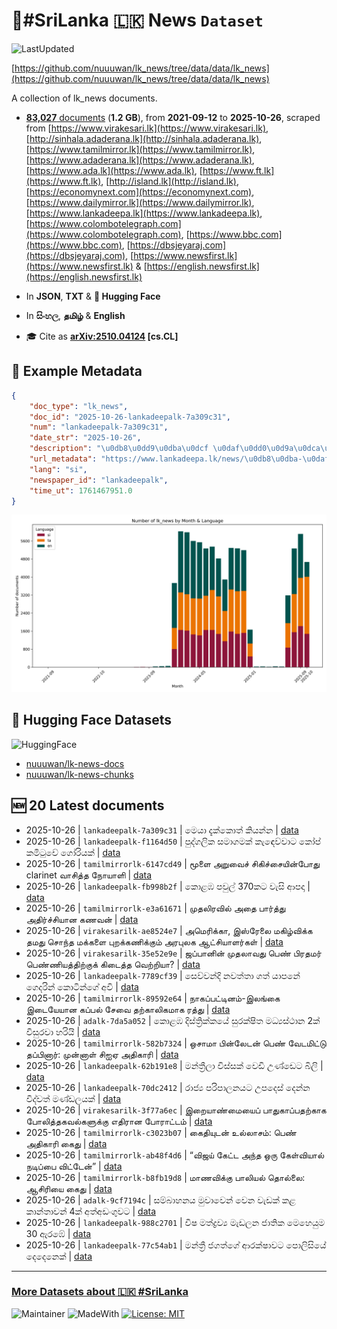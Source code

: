 # 📄#SriLanka 🇱🇰 News `Dataset`

![LastUpdated](https://img.shields.io/badge/last_updated-2025--10--26_14:17:38-green)

[https://github.com/nuuuwan/lk_news/tree/data/data/lk_news](https://github.com/nuuuwan/lk_news/tree/data/data/lk_news)

A collection of lk_news documents.

- [**83,027** documents](https://github.com/nuuuwan/lk_news/tree/data/data/lk_news) (**1.2 GB**), from **2021-09-12** to **2025-10-26**, scraped from [https://www.virakesari.lk](https://www.virakesari.lk), [http://sinhala.adaderana.lk](http://sinhala.adaderana.lk), [https://www.tamilmirror.lk](https://www.tamilmirror.lk), [https://www.adaderana.lk](https://www.adaderana.lk), [https://www.ada.lk](https://www.ada.lk), [https://www.ft.lk](https://www.ft.lk), [http://island.lk](http://island.lk), [https://economynext.com](https://economynext.com), [https://www.dailymirror.lk](https://www.dailymirror.lk), [https://www.lankadeepa.lk](https://www.lankadeepa.lk), [https://www.colombotelegraph.com](https://www.colombotelegraph.com), [https://www.bbc.com](https://www.bbc.com), [https://dbsjeyaraj.com](https://dbsjeyaraj.com), [https://www.newsfirst.lk](https://www.newsfirst.lk) & [https://english.newsfirst.lk](https://english.newsfirst.lk)

- In **JSON**, **TXT** & **🤗 Hugging Face**

- In **සිංහල**, **தமிழ்** & **English**

- 🎓 Cite as **[arXiv:2510.04124](https://arxiv.org/abs/2510.04124) [cs.CL]**

## 📝 Example Metadata

```json
{
    "doc_type": "lk_news",
    "doc_id": "2025-10-26-lankadeepalk-7a309c31",
    "num": "lankadeepalk-7a309c31",
    "date_str": "2025-10-26",
    "description": "\u0db8\u0dd9\u0dba\u0dcf \u0daf\u0dd0\u0d9a\u0dca\u0d9a\u0ddc\u0dad\u0dca \u0d9a\u0dd2\u0dba\u0db1\u0dca\u0db1",
    "url_metadata": "https://www.lankadeepa.lk/news/\u0db8\u0dba-\u0daf\u0d9a\u0d9a\u0dad-\u0d9a\u0dba\u0db1\u0db1/101-682077",
    "lang": "si",
    "newspaper_id": "lankadeepalk",
    "time_ut": 1761467951.0
}
```

![Chart](https://raw.githubusercontent.com/nuuuwan/lk_news/refs/heads/data/data/lk_news/docs_by_month_and_lang.png)

## 🤗 Hugging Face Datasets

![HuggingFace](https://img.shields.io/badge/-HuggingFace-FDEE21?style=for-the-badge&logo=HuggingFace)

- [nuuuwan/lk-news-docs](https://huggingface.co/datasets/nuuuwan/lk-news-docs)
- [nuuuwan/lk-news-chunks](https://huggingface.co/datasets/nuuuwan/lk-news-chunks)

## 🆕 20 Latest documents

- 2025-10-26 | `lankadeepalk-7a309c31` | මෙයා දැක්කොත් කියන්න | [data](https://github.com/nuuuwan/lk_news/tree/data/data/lk_news/2020s/2025/2025-10-26-lankadeepalk-7a309c31)
- 2025-10-26 | `lankadeepalk-f1164d50` | පුද්ගලික සමාගමක් කැඳෙව්වාට කෝප් කමිටුවේ ගෝරියක් | [data](https://github.com/nuuuwan/lk_news/tree/data/data/lk_news/2020s/2025/2025-10-26-lankadeepalk-f1164d50)
- 2025-10-26 | `tamilmirrorlk-6147cd49` | மூளை அறுவைச் சிகிச்சையின்போது clarinet வாசித்த நோயாளி | [data](https://github.com/nuuuwan/lk_news/tree/data/data/lk_news/2020s/2025/2025-10-26-tamilmirrorlk-6147cd49)
- 2025-10-26 | `lankadeepalk-fb998b2f` | කොළඹ පවුල් 370කට වැසි ආපදා | [data](https://github.com/nuuuwan/lk_news/tree/data/data/lk_news/2020s/2025/2025-10-26-lankadeepalk-fb998b2f)
- 2025-10-26 | `tamilmirrorlk-e3a61671` | முதலிரவில் அதை பார்த்து அதிர்ச்சியான கணவன் | [data](https://github.com/nuuuwan/lk_news/tree/data/data/lk_news/2020s/2025/2025-10-26-tamilmirrorlk-e3a61671)
- 2025-10-26 | `virakesarilk-ae8524e7` | அமெரிக்கா, இஸ்ரேலை மகிழ்விக்க தமது சொந்த மக்களை புறக்கணிக்கும் அரபுலக  ஆட்சியாளர்கள் | [data](https://github.com/nuuuwan/lk_news/tree/data/data/lk_news/2020s/2025/2025-10-26-virakesarilk-ae8524e7)
- 2025-10-26 | `virakesarilk-35e52e9e` | ஜப்­பானின் முத­லா­வது பெண் பிர­தமர் பெண்­ணி­யத்­திற்குக் கிடைத்த வெற்­றியா? | [data](https://github.com/nuuuwan/lk_news/tree/data/data/lk_news/2020s/2025/2025-10-26-virakesarilk-35e52e9e)
- 2025-10-26 | `lankadeepalk-7789cf39` | සෙව්වන්දි  නවත්තා ගත් යාපනේ ගෙදරින් කොටින්ගේ අවි | [data](https://github.com/nuuuwan/lk_news/tree/data/data/lk_news/2020s/2025/2025-10-26-lankadeepalk-7789cf39)
- 2025-10-26 | `tamilmirrorlk-89592e64` | நாகப்பட்டினம்-இலங்கை இடையேயான கப்பல் சேவை தற்காலிகமாக ரத்து | [data](https://github.com/nuuuwan/lk_news/tree/data/data/lk_news/2020s/2025/2025-10-26-tamilmirrorlk-89592e64)
- 2025-10-26 | `adalk-7da5a052` | කොළඹ දිස්ත්‍රික්කයේ සුරක්ෂිත මධ්‍යස්ථාන 2ක් විසුරවා හරියි | [data](https://github.com/nuuuwan/lk_news/tree/data/data/lk_news/2020s/2025/2025-10-26-adalk-7da5a052)
- 2025-10-26 | `tamilmirrorlk-582b7324` | ஒசாமா பின்லேடன் பெண் வேடமிட்டு   தப்பினார்: முன்னாள் சிஐஏ அதிகாரி | [data](https://github.com/nuuuwan/lk_news/tree/data/data/lk_news/2020s/2025/2025-10-26-tamilmirrorlk-582b7324)
- 2025-10-26 | `lankadeepalk-62b191e8` | මන්ත්‍රීලා විස්සක් වෙඩි  උණ්ඩෙට බිලි | [data](https://github.com/nuuuwan/lk_news/tree/data/data/lk_news/2020s/2025/2025-10-26-lankadeepalk-62b191e8)
- 2025-10-26 | `lankadeepalk-70dc2412` | රාජ්‍ය පරිපාලනයට උපදෙස් දෙන්න විද්වත් මණ්ඩලයක් | [data](https://github.com/nuuuwan/lk_news/tree/data/data/lk_news/2020s/2025/2025-10-26-lankadeepalk-70dc2412)
- 2025-10-26 | `virakesarilk-3f77a6ec` | இறை­யாண்­மையைப் பாது­காப்­ப­தற்­காக போலித்­த­க­வல்­க­ளுக்கு எதி­ரான போராட்டம் | [data](https://github.com/nuuuwan/lk_news/tree/data/data/lk_news/2020s/2025/2025-10-26-virakesarilk-3f77a6ec)
- 2025-10-26 | `tamilmirrorlk-c3023b07` | கைதியுடன் உல்லாசம்: பெண் அதிகாரி கைது | [data](https://github.com/nuuuwan/lk_news/tree/data/data/lk_news/2020s/2025/2025-10-26-tamilmirrorlk-c3023b07)
- 2025-10-26 | `tamilmirrorlk-ab48f4d6` | “விஜய் கேட்ட அந்த ஒரு கேள்வியால் நடிப்பை விட்டேன்” | [data](https://github.com/nuuuwan/lk_news/tree/data/data/lk_news/2020s/2025/2025-10-26-tamilmirrorlk-ab48f4d6)
- 2025-10-26 | `tamilmirrorlk-b8fb19d8` | மாணவிக்கு பாலியல் தொல்லை:  ஆசிரியை கைது | [data](https://github.com/nuuuwan/lk_news/tree/data/data/lk_news/2020s/2025/2025-10-26-tamilmirrorlk-b8fb19d8)
- 2025-10-26 | `adalk-9cf7194c` | සම්බාහනය මුවාවෙන් වෙන වැඩක් කළ කාන්තාවන් 4ක් අත්අඩංගුවට | [data](https://github.com/nuuuwan/lk_news/tree/data/data/lk_news/2020s/2025/2025-10-26-adalk-9cf7194c)
- 2025-10-26 | `lankadeepalk-988c2701` | විෂ මත්ද්‍රව්‍ය මැඩලන ජාතික මෙහෙයුම  30 ඇරඹේ | [data](https://github.com/nuuuwan/lk_news/tree/data/data/lk_news/2020s/2025/2025-10-26-lankadeepalk-988c2701)
- 2025-10-26 | `lankadeepalk-77c54ab1` | මන්ත්‍රී ජගත්ගේ ආරක්ෂාවට පොලිසියේ දෙදෙනෙක් | [data](https://github.com/nuuuwan/lk_news/tree/data/data/lk_news/2020s/2025/2025-10-26-lankadeepalk-77c54ab1)

---

### [More Datasets about 🇱🇰 #SriLanka](https://github.com/nuuuwan/lk_datasets)

![Maintainer](https://img.shields.io/badge/maintainer-nuuuwan-red)
![MadeWith](https://img.shields.io/badge/made_with-python-blue)
[![License: MIT](https://img.shields.io/badge/License-MIT-yellow.svg)](https://opensource.org/licenses/MIT)

